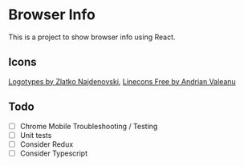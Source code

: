 # Browser Info

This is a project to show browser info using React.

## Icons

[Logotypes by Zlatko Najdenovski](https://www.iconfinder.com/iconsets/logotypes),
[Linecons Free by Andrian Valeanu](https://www.iconfinder.com/iconsets/linecons-free-vector-icons-pack)

## Todo

- [ ] Chrome Mobile Troubleshooting / Testing
- [ ] Unit tests
- [ ] Consider Redux
- [ ] Consider Typescript
